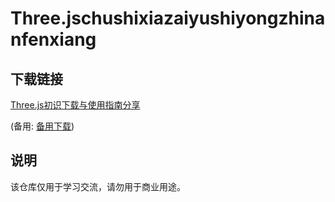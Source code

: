 # Three.jschushixiazaiyushiyongzhinanfenxiang

## 下载链接
[Three.js初识下载与使用指南分享](https://pan.quark.cn/s/2ab6828d04dd) 

(备用: [备用下载](https://pan.baidu.com/s/1vKjJXjZxm2lMBImKDjILEg?pwd=1234))

## 说明

该仓库仅用于学习交流，请勿用于商业用途。
